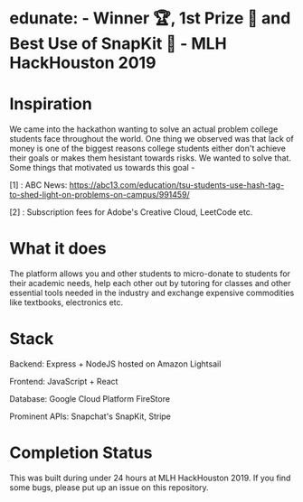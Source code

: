 # edunate:  - Winner 🏆, 1st Prize 🥇 and Best Use of SnapKit 👻 - MLH HackHouston 2019

# Inspiration

We came into the hackathon wanting to solve an actual problem college students face throughout the world. One thing we observed was that lack of money is one of the biggest reasons college students either don't achieve their goals or makes them hesistant towards risks. We wanted to solve that. Some things that motivated us towards this goal - 

[1] : ABC News: https://abc13.com/education/tsu-students-use-hash-tag-to-shed-light-on-problems-on-campus/991459/

[2] : Subscription fees for Adobe's Creative Cloud, LeetCode etc.


# What it does

The platform allows you and other students to micro-donate to students for their academic needs, help each other out by tutoring for classes and other essential tools needed in the industry and exchange expensive commodities like textbooks, electronics etc.

# Stack

Backend: Express + NodeJS hosted on Amazon Lightsail

Frontend: JavaScript + React

Database: Google Cloud Platform FireStore

Prominent APIs: Snapchat's SnapKit, Stripe


# Completion Status

This was built during under 24 hours at MLH HackHouston 2019. If you find some bugs, please put up an issue on this repository.

